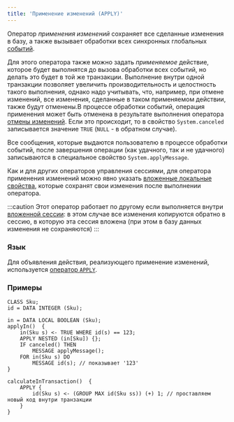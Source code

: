 ```yaml
---
title: 'Применение изменений (APPLY)'
---
```


Оператор *применения изменений* сохраняет все сделанные изменения в базу, а также вызывает обработки всех синхронных глобальных [событий](Events.md).

Для этого оператора также можно задать *применяемое* действие, которое будет выполнятся до вызова обработки всех событий, но делать это будет в той же транзакции. Выполнение внутри одной транзакции позволяет увеличить производительность и целостность такого выполнения, однако надо учитывать, что, например, при отмене изменений, все изменения, сделанные в таком применяемом действии, также будут отменены.В процессе обработки событий, операция применения может быть отменена в результате выполнения оператора [отмены изменений](Cancel_changes_CANCEL_.md). Если это происходит, то в свойство `System.canceled` записывается значение `TRUE` (`NULL` - в обратном случае).

Все сообщения, которые выдаются пользователю в процессе обработки событий, после завершения операции (как удачного, так и не удачного) записываются в специальное свойство `System.applyMessage`.

Как и для других операторов управления сессиями, для оператора применения изменений можно явно указать [вложенные локальные свойства](Session_management.md#nested), которые сохранят свои изменения после выполнении оператора.

:::caution
Этот оператор работает по другому если выполняется внутри [вложенной сессии](New_session_NEWSESSION_NESTEDSESSION_.md#nested): в этом случае все изменения копируются обратно в сессию, в которую эта сессия вложена (при этом в базу данных изменения не сохраняются)
:::

### Язык

Для объявления действия, реализующего применение изменений, используется [оператор `APPLY`](APPLY_operator.md).

### Примеры

```lsf
CLASS Sku;
id = DATA INTEGER (Sku);

in = DATA LOCAL BOOLEAN (Sku);
applyIn()  {
    in(Sku s) <- TRUE WHERE id(s) == 123;
    APPLY NESTED (in[Sku]) {};
    IF canceled() THEN
        MESSAGE applyMessage();
    FOR in(Sku s) DO
        MESSAGE id(s); // показывает '123'
}

calculateInTransaction()  {
    APPLY {
        id(Sku s) <- (GROUP MAX id(Sku ss)) (+) 1; // проставляем новый код внутри транзакции
    }
}
```

